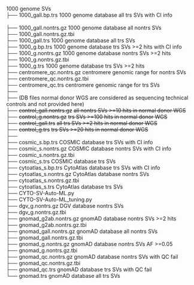 1000 genome SVs  <br />
├── 1000_gall.bp.trs               1000 genome database all trs SVs with CI info   <br />            
├── 1000_gall.nontrs.gz            1000 genome database all nontrs SVs  <br /> 
├── 1000_gall.nontrs.gz.tbi    <br />
├── 1000_gall.trs                  1000 genome database all trs SVs                    
├── 1000_g.bp.trs                  1000 genome database trs SVs >=2 hits with CI info  <br />
├── 1000_g.nontrs.gz               1000 genome database nontrs SVs >=2 hits  <br />
├── 1000_g.nontrs.gz.tbi  <br />
├── 1000_g.trs                     1000 genome database trs SVs >=2 hits  <br />
├── centromere_qc.nontrs.gz        centromere genomic range for nontrs SVs  <br />
├── centromere_qc.nontrs.gz.tbi  <br />
├── centromere_qc.trs              centromere genomic range for trs SVs  <br />
├──    <br />
├── (DB files normal donor WGS are considered as sequencing technical controls and not provided here)  <br />
├── ~~control_gall.nontrs.gz~~         ~~all nontrs SVs >=10 hits in normal donor WGS~~  <br />
├── ~~control_g.nontrs.gz~~            ~~trs SVs >=100 hits in normal donor WGS~~  <br />
├── ~~control_gall.trs~~               ~~all trs SVs >=2 hits in normal donor WGS~~  <br />
├── ~~control_g.trs~~                  ~~trs SVs >=20 hits in normal donor WGS~~  <br />
├──     <br />
├── cosmic_s.bp.trs                COSMIC database trs SVs with CI info  <br />
├── cosmic_s.nontrs.gz             COSMIC database nontrs SVs with CI info  <br />
├── cosmic_s.nontrs.gz.tbi  <br />
├── cosmic_s.trs                    COSMIC database trs SVs  <br />
├── cytoatlas_s.bp.trs              CytoAtlas database trs SVs with CI info  <br />
├── cytoatlas_s.nontrs.gz           CytoAtlas database nontrs SVs  <br />
├── cytoatlas_s.nontrs.gz.tbi  <br />
├── cytoatlas_s.trs                 CytoAtlas database trs SVs  <br />
├── CYTO-SV-Auto-ML.py  <br />
├── CYTO-SV-Auto-ML_tuning.py  <br />
├── dgv_g.nontrs.gz                 DGV database nontrs SVs  <br /> 
├── dgv_g.nontrs.gz.tbi  <br />
├── gnomad_g2ab.nontrs.gz           gnomAD database nontrs SVs >=2 hits  <br />
├── gnomad_g2ab.nontrs.gz.tbi  <br />
├── gnomad_gall.nontrs.gz           gnomAD database all nontrs SVs   <br />
├── gnomad_gall.nontrs.gz.tbi  <br />
├── gnomad_g.nontrs.gz              gnomAD database nontrs SVs AF >=0.05  <br />
├── gnomad_g.nontrs.gz.tbi  <br />
├── gnomad_qc.nontrs.gz             gnomAD database nontrs SVs with QC fail  <br />
├── gnomad_qc.nontrs.gz.tbi  <br />
├── gnomad_qc.trs                   gnomAD database trs SVs with QC fail  <br />
└── gnomad.trs                      gnomAD database all trs SVs  <br />
